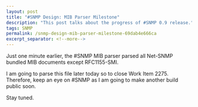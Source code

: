 ```yaml
---
layout: post
title: "#SNMP Design: MIB Parser Milestone"
description: "This post talks about the progress of #SNMP 0.9 release."
tags: SNMP
permalink: /snmp-design-mib-parser-milestone-69dab4e666ca
excerpt_separator: <!--more-->
---
```

Just one minute earlier, the #SNMP MIB parser parsed all Net-SNMP bundled MIB documents except RFC1155-SMI.

I am going to parse this file later today so to close Work Item 2275. Therefore, keep an eye on #SNMP as I am going to make another build public soon.

Stay tuned.
<!--more-->